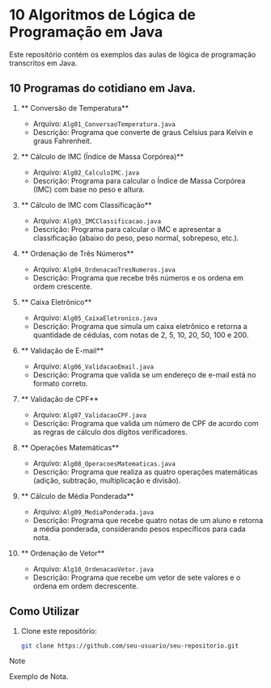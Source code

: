 # 10 Algoritmos de Lógica de Programação em Java

Este repositório contém os exemplos das aulas de lógica de programação transcritos em Java.

## 10 Programas do cotidiano em Java.

1. ** Conversão de Temperatura**
   - Arquivo: `Alg01_ConversaoTemperatura.java`
   - Descrição: Programa que converte de graus Celsius para Kelvin e graus Fahrenheit.

2. ** Cálculo de IMC (Índice de Massa Corpórea)**
   - Arquivo: `Alg02_CalculoIMC.java`
   - Descrição: Programa para calcular o Índice de Massa Corpórea (IMC) com base no peso e altura.

3. ** Cálculo de IMC com Classificação**
   - Arquivo: `Alg03_IMCClassificacao.java`
   - Descrição: Programa para calcular o IMC e apresentar a classificação (abaixo do peso, peso normal, sobrepeso, etc.).

4. ** Ordenação de Três Números**
   - Arquivo: `Alg04_OrdenacaoTresNumeros.java`
   - Descrição: Programa que recebe três números e os ordena em ordem crescente.

5. ** Caixa Eletrônico**
   - Arquivo: `Alg05_CaixaEletronico.java`
   - Descrição: Programa que simula um caixa eletrônico e retorna a quantidade de cédulas, com notas de 2, 5, 10, 20, 50, 100 e 200.

6. ** Validação de E-mail**
   - Arquivo: `Alg06_ValidacaoEmail.java`
   - Descrição: Programa que valida se um endereço de e-mail está no formato correto.

7. ** Validação de CPF**
   - Arquivo: `Alg07_ValidacaoCPF.java`
   - Descrição: Programa que valida um número de CPF de acordo com as regras de cálculo dos dígitos verificadores.

8. ** Operações Matemáticas**
   - Arquivo: `Alg08_OperacoesMatematicas.java`
   - Descrição: Programa que realiza as quatro operações matemáticas (adição, subtração, multiplicação e divisão).

9. ** Cálculo de Média Ponderada**
   - Arquivo: `Alg09_MediaPonderada.java`
   - Descrição: Programa que recebe quatro notas de um aluno e retorna a média ponderada, considerando pesos específicos para cada nota.

10. ** Ordenação de Vetor**
    - Arquivo: `Alg10_OrdenacaoVetor.java`
    - Descrição: Programa que recebe um vetor de sete valores e o ordena em ordem decrescente.

## Como Utilizar

1. Clone este repositório:
   ```bash
   git clone https://github.com/seu-usuario/seu-repositorio.git

>[!NOTE]
>
>Exemplo de Nota.
